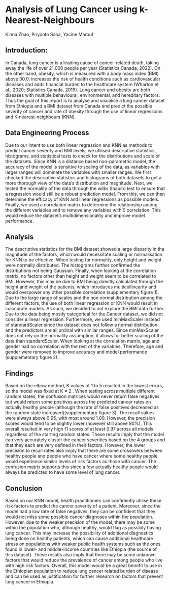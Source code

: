 # Analysis of Lung Cancer using k-Nearest-Neighbours
Kinna Zhao, Priyonto Saha, Yacine Marouf
## Introduction:
In Canada, lung cancer is a leading cause of cancer-related death, taking away the life of over 21,000 people per year (Statistics Canada, 2022). On the other hand, obesity, which is measured with a body mass index (BMI) above 30.0, increases the risk of health conditions such as cardiovascular diseases and adds financial burden to the healthcare system (Wharton et al., 2020; Statistics Canada, 2019). Lung cancer and obesity are both diseases with multiple behavioural, environmental, and hereditary factors. Thus the goal of this report is to analyse and visualise a lung cancer dataset from Ethiopia and a BMI dataset from Canada and predict the possible severity of cancer and rate of obesity through the use of linear regressions and K-nearest-neighbours (KNN). 
## Data Engineering Process
Due to our intent to use both linear regression and KNN as methods to predict cancer severity and BMI levels, we utilised descriptive statistics, histograms, and statistical tests to check for the distributions and scale of the datasets. Since KNN is a distance based non-parametric model, the accuracy of the model is sensitive to scaling of the data, as variables with larger ranges will dominate the variables with smaller ranges.
We first checked the descriptive statistics and histograms of both datasets to get a more thorough view of the data’s distribution and magnitude. Next, we tested the normality of the data through the wilks Shapiro test to ensure that a regression would still be a robust prediction model. From this, we can then determine the efficacy of KNN and linear regressions as possible models. Finally, we used a correlation matrix to determine the relationship among the different variables and to remove any variables with 0 correlation. This would reduce the dataset’s multidimensionality and improve model performance.
## Analysis
The descriptive statistics for the BMI dataset showed a large disparity in the magnitude of the factors, which would necessitate scaling or normalisation for KNN to be effective. When testing for normality, only height and weight were normally distributed. The histograms further confirmed the distributions not being Gaussian. Finally, when looking at the correlation matrix, no factors other than height and weight seem to be correlated to BMI. However, this may be due to BMI being directly calculated through the height and weight of the patients, which introduces multicollinearity and would overpower any other possible correlation (supplementary figure 1). Due to the large range of scales and the non normal distribution among the different factors, the use of both linear regression or KNN would result in inaccurate models. As such, we decided to not explore the BMI data further. Due to the data being mostly categorical for the Cancer dataset, we did not consider a linear regression. Furthermore, we used minMaxScaler instead of standardScaler since the dataset does not follow a normal distribution and the predictors are all ordinal with similar ranges. Since minMaxScaler does not rely on the normality assumption, it allows for better scaling of the data than standardScaler. When looking at the correlation matrix, age and gender had no correlation with the rest of the variables, Therefore, age and gender were removed to improve accuracy and model performance (supplementary figure 2).
## Findings
Based on the elbow method, K values of 1 to 5 resulted in the lowest errors, so the model was fixed at K = 2 . When testing across multiple different random states, the confusion matrices would never return false negatives but would return some positives across the predicted cancer rates on actually healthy people (although the rate of false positives decreased as the random state increased)(supplementary figure 3). The recall values were always above 0.95, with most around 1.00. However, the precision scores would tend to be slightly lower (however still above 90%). This overall resulted in very high f1 scores of at least 0.97 across all models regardless of the starting random states. These results imply that the model can very accurately cluster the cancer severities based on the 4 groups and that they each are very defined in their factors. However, the lower precision to recall rates also imply that there are some crossovers between healthy people and people who have cancer where some healthy people would experience similar levels of risk factors as those with cancer. The confusion matrix supports this since a few actually healthy people would always be predicted to have some level of lung cancer.
## Conclusion
Based on our KNN model, health practitioners can confidently utilise these risk factors to predict the cancer severity of a patient. Moreover, since the model had a low rate of false negatives, they can be confident that they would not miss some possible cancer diagnoses within the population. However, due to the weaker precision of the model, there may be some within the population who, although healthy, would flag as possibly having lung cancer. This may increase the possibility of additional diagnostics being done on healthy patients, which can cause additional healthcare stress on populations with weaker public health systems such as the ones found in lower- and middle-income countries like Ethiopia (the source of this dataset). These results also imply that there may be some unknown factors that would reduce the prevalence of cancer among people who live with high risk factors. Overall, this model would be a great benefit to use in the Ethiopian population to reduce lung cancer related burden of disease and can be used as justification for further research on factors that prevent lung cancer in Ethiopia.


